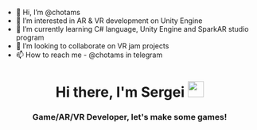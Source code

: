 - 👋 Hi, I’m @chotams
- 👀 I’m interested in AR & VR development on Unity Engine
- 🌱 I’m currently learning C# language, Unity Engine and SparkAR studio program
- 💞️ I’m looking to collaborate on VR jam projects
- 📫 How to reach me - @chotams in telegram

<!---
chotams/chotams is a ✨ special ✨ repository because its `README.md` (this file) appears on your GitHub profile.
You can click the Preview link to take a look at your changes.
--->
<h1 align="center">Hi there, I'm Sergei
<img src="https://github.com/blackcater/blackcater/raw/main/images/Hi.gif" height="32"/></h1>
<h3 align="center">Game/AR/VR Developer, let's make some games!</h3>
